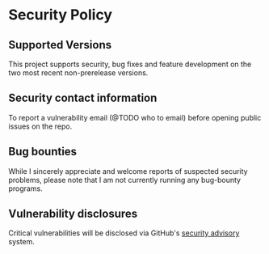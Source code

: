 # Security Policy

## Supported Versions

This project supports security, bug fixes and feature development on the two most recent non-prerelease versions.

## Security contact information

To report a vulnerability email (@TODO who to email) before opening public issues on the repo.

## Bug bounties

While I sincerely appreciate and welcome reports of suspected security problems, please note that I am not currently running any bug-bounty programs.

## Vulnerability disclosures

Critical vulnerabilities will be disclosed via GitHub's
[security advisory](https://github.com/astral-sh/ruff/security) system.
